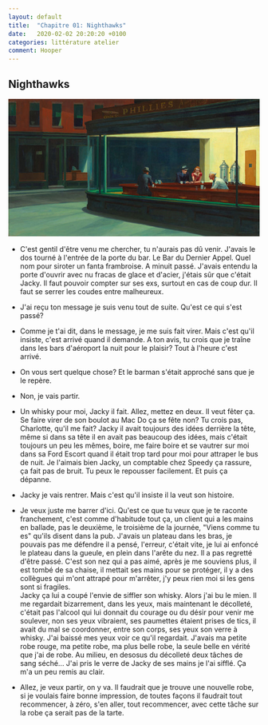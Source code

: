 ```yaml
---
layout: default
title:  "Chapitre 01: Nighthawks"
date:   2020-02-02 20:20:20 +0100
categories: littérature atelier
comment: Hooper
---
```


## Nighthawks

![Nighthawks](/assets/640px-Nighthawks_by_Edward_Hopper_1942.jpg "Four Lane Road - Edward Hopper. Par Edward Hopper — http://www.artic.edu/aic/collections/artwork/111628, Domaine public, https://commons.wikimedia.org/w/index.php?curid=25899486")



- C'est gentil d'être venu me chercher, tu n'aurais pas dû venir.
J'avais le dos tourné à l'entrée de la porte du bar. Le Bar du Dernier Appel. Quel nom pour siroter un fanta frambroise. A minuit passé. J'avais entendu la porte d'ouvrir avec nu fracas de glace et d'acier, j'étais sûr que c'était Jacky. Il faut pouvoir compter sur ses exs, surtout en cas de coup dur. Il faut se serrer les coudes entre malheureux.

- J'ai reçu ton message je suis venu tout de suite. Qu'est ce qui s'est passé?  
- Comme je t'ai dit, dans le message, je me suis fait virer.
Mais c'est qu'il insiste, c'est arrivé quand il demande.
A ton avis, tu crois que je traîne dans les bars d'aéroport la nuit pour le plaisir? Tout à l'heure c'est arrivé.
- On vous sert quelque chose?
Et le barman s'était approché sans que je le repère.  
- Non, je vais partir.
- Un whisky pour moi, Jacky il fait. Allez, mettez en deux. Il veut fêter ça. Se faire virer de son boulot au Mac Do ça se fête non? Tu crois pas, Charlotte, qu'il me fait?
Jacky il avait toujours des idées derrière la tête, même si dans sa tête il en avait pas beaucoup des idées, mais c'était toujours un peu les mêmes, boire, me faire boire et se vautrer sur moi dans sa Ford Escort quand il était trop tard pour moi pour attraper le bus de nuit. Je l'aimais bien Jacky, un comptable chez Speedy ça rassure, ça fait pas de bruit. Tu peux le repousser facilement. Et puis ça dépanne.
- Jacky je vais rentrer.
Mais c'est qu'il insiste il la veut son histoire.
- Je veux juste me barrer d'ici. Qu'est ce que tu veux que je te raconte franchement, c'est comme d'habitude tout ça, un client qui a les mains en ballade, pas le deuxième, le troisième de la journée, "Viens comme tu es" qu'ils disent dans la pub. J'avais un plateau dans les bras, je pouvais pas me défendre il a pensé, l'erreur, c'était vite, je lui ai enfoncé le plateau dans la gueule, en plein dans l'arête du nez. Il a pas regretté d'être passé. C'est son nez qui a pas aimé, après je me souviens plus, il est tombé de sa chaise, il mettait ses mains pour se protéger, il y a des collègues qui m'ont attrapé pour m'arrêter, j'y peux rien moi si les gens sont si fragiles.  
Jacky ça lui a coupé l'envie de siffler son whisky. Alors j'ai bu le mien.
Il me regardait bizarrement, dans les yeux, mais maintenant le décolleté, c'était pas l'alcool qui lui donnait du courage ou du désir pour venir me soulever, non ses yeux vibraient, ses paumettes étaient prises de tics, il avait du mal se coordonner, entre son corps, ses yeux son verre à whisky. J'ai baissé mes yeux voir ce qu'il regardait. J'avais ma petite robe rouge, ma petite robe, ma plus belle robe, la seule belle en vérité que j'ai de robe. Au milieu, en desosus du décolleté deux tâches de sang séché...
J'ai pris le verre de Jacky de ses mains je l'ai sifflé. Ça m'a un peu remis au clair.
- Allez, je veux partir, on y va.
Il faudrait que je trouve une nouvelle robe, si je voulais faire bonne impression, de toutes façons il faudrait tout recommencer, à zéro, s'en aller, tout recommencer, avec cette tâche sur la robe ça serait pas de la tarte.

